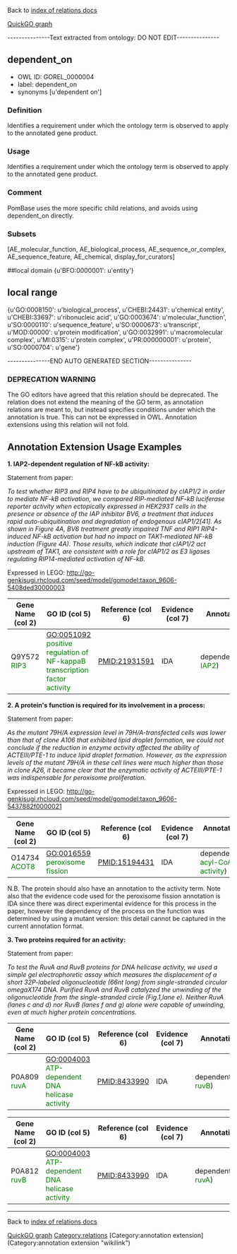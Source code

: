 Back to [index of relations docs](https://github.com/geneontology/annotation_extensions/tree/master/doc)

[QuickGO graph](www.ebi.ac.uk/QuickGO/AnnotationExtensionRelations.html)

---------------Text extracted from ontology: DO NOT EDIT---------------

## dependent_on
* OWL ID: GOREL_0000004
* label: dependent_on
* synonyms
[u'dependent on']

### Definition
Identifies a requirement under which the ontology term is observed to apply to the annotated gene product.

### Usage
Identifies a requirement under which the ontology term is observed to apply to the annotated gene product.

### Comment
PomBase uses the more specific child relations, and avoids using dependent_on directly.

### Subsets
[AE_molecular_function, AE_biological_process, AE_sequence_or_complex, AE_sequence_feature, AE_chemical, display_for_curators]

##local domain
{u'BFO:0000001': u'entity'}

## local range
{u'GO:0008150': u'biological_process', u'CHEBI:24431': u'chemical entity', u'CHEBI:33697': u'ribonucleic acid', u'GO:0003674': u'molecular_function', u'SO:0000110': u'sequence_feature', u'SO:0000673': u'transcript', u'MOD:00000': u'protein modification', u'GO:0032991': u'macromolecular complex', u'MI:0315': u'protein complex', u'PR:000000001': u'protein', u'SO:0000704': u'gene'}

---------------END AUTO GENERATED SECTION---------------














### DEPRECATION WARNING

The GO editors have agreed that this relation should be deprecated. The relation does not extend the meaning of the GO term, as annotation relations are meant to, but instead specifies conditions under which the annotation is true. This can not be expressed in OWL. Annotation extensions using this relation will not fold.

Annotation Extension Usage Examples
-----------------------------------

**1. IAP2-dependent regulation of NF-kB activity:**

Statement from paper:

*To test whether RIP3 and RIP4 have to be ubiquitinated by cIAP1/2 in order to mediate NF-kB activation, we compared RIP-mediated NF-kB luciferase reporter activity when ectopically expressed in HEK293T cells in the presence or absence of the IAP inhibitor BV6, a treatment that induces rapid auto-ubiquitination and degradation of endogenous cIAP1/2[41]. As shown in Figure 4A, BV6 treatment greatly impaired TNF and RIP1 RIP4-induced NF-kB activation but had no impact on TAK1-mediated NF-kB induction (Figure 4A). Those results, which indicate that cIAP1/2 act upstream of TAK1, are consistent with a role for cIAP1/2 as E3 ligases regulating RIP14-mediated activation of NF-kB.*

Expressed in LEGO: <http://go-genkisugi.rhcloud.com/seed/model/gomodel:taxon_9606-5408ded30000003>

| Gene Name (col 2)                            | GO ID (col 5)                                                                                                | Reference (col 6) | Evidence (col 7) | Annotation Extension (col 16)                                         |
|----------------------------------------------|--------------------------------------------------------------------------------------------------------------|-------------------|------------------|-----------------------------------------------------------------------|
| Q9Y572 <span style="color:green">RIP3</span> | <GO:0051092> <span style="color:green">positive regulation of NF-kappaB transcription factor activity</span> | <PMID:21931591>   | IDA              | dependent\_on(UniProtKB:Q13490 <span style="color:green">IAP2</span>) |

**2. A protein's function is required for its involvement in a process:**

Statement from paper:

*As the mutant 79H/A expression level in 79H/A-transfected cells was lower than that of clone A106 that exhibited lipid droplet formation, we could not conclude if the reduction in enzyme activity affected the ability of ACTEIII/PTE-1 to induce lipid droplet formation. However, as the expression levels of the mutant 79H/A in these cell lines were much higher than those in clone A26, it became clear that the enzymatic activity of ACTEIII/PTE-1 was indispensable for peroxisome proliferation.*

Expressed in LEGO: <http://go-genkisugi.rhcloud.com/seed/model/gomodel:taxon_9606-5437882f0000021>

| Gene Name (col 2)                             | GO ID (col 5)                                                    | Reference (col 6) | Evidence (col 7) | Annotation Extension (col 16)                                                          |
|-----------------------------------------------|------------------------------------------------------------------|-------------------|------------------|----------------------------------------------------------------------------------------|
| O14734 <span style="color:green">ACOT8</span> | <GO:0016559> <span style="color:green">peroxisome fission</span> | <PMID:15194431>   | IDA              | dependent\_on(GO:0047617 <span style="color:green">acyl-CoA hydrolase activity</span>) |

N.B. The protein should also have an annotation to the activity term. Note also that the evidence code used for the peroxisome fission annotation is IDA since there was direct experimental evidence for this process in the paper, however the dependency of the process on the function was determined by using a mutant version: this detail cannot be captured in the current annotation format.

**3. Two proteins required for an activity:**

Statement from paper:

*To test the RuvA and RuvB proteins for DNA helicase activity, we used a simple gel electrophoretic assay which measures the displacement of a short 32P-labeled oligonucleotide (66nt long) from single-stranded circular omegaX174 DNA. Purified RuvA and RuvB catalyzed the unwinding of the oligonucleotide from the single-stranded circle (Fig.1,lane e). Neither RuvA (lanes c and d) nor RuvB (lanes f and g) alone were capable of unwinding, even at much higher protein concentrations.*

| Gene Name (col 2)                            | GO ID (col 5)                                                                     | Reference (col 6) | Evidence (col 7) | Annotation Extension (col 16)                                         |
|----------------------------------------------|-----------------------------------------------------------------------------------|-------------------|------------------|-----------------------------------------------------------------------|
| P0A809 <span style="color:green">ruvA</span> | <GO:0004003> <span style="color:green">ATP-dependent DNA helicase activity</span> | <PMID:8433990>    | IDA              | dependent\_on(UniProtKB:P0A812 <span style="color:green">ruvB</span>) |

| Gene Name (col 2)                            | GO ID (col 5)                                                                     | Reference (col 6) | Evidence (col 7) | Annotation Extension (col 16)                                         |
|----------------------------------------------|-----------------------------------------------------------------------------------|-------------------|------------------|-----------------------------------------------------------------------|
| P0A812 <span style="color:green">ruvB</span> | <GO:0004003> <span style="color:green">ATP-dependent DNA helicase activity</span> | <PMID:8433990>    | IDA              | dependent\_on(UniProtKB:P0A809 <span style="color:green">ruvA</span>) |

------------------------------------------------------------------------

Back to [index of relations docs](https://github.com/geneontology/annotation_extensions/tree/master/doc)

[QuickGO graph](www.ebi.ac.uk/QuickGO/AnnotationExtensionRelations.html)
<Category:relations> [Category:annotation extension](Category:annotation extension "wikilink")
